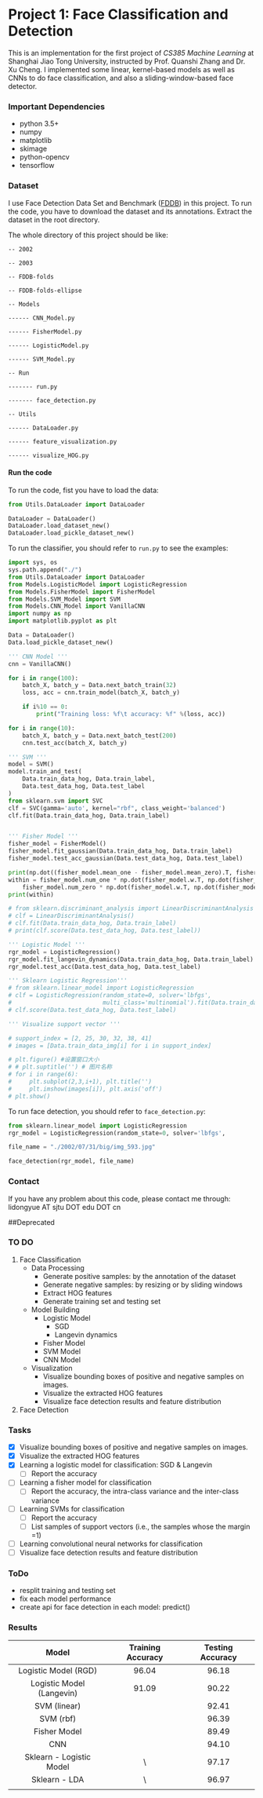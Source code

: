 # Project 1: Face Classification and Detection

This is an implementation for the first project of *CS385 Machine Learning* at Shanghai Jiao Tong University, instructed by Prof. Quanshi Zhang and Dr. Xu Cheng. I implemented some linear, kernel-based models as well as CNNs to do face classification, and also a sliding-window-based face detector.

### Important Dependencies

- python 3.5+
- numpy 
- matplotlib
- skimage
- python-opencv
- tensorflow 

### Dataset

I use Face Detection Data Set and Benchmark ([FDDB](http://vis-www.cs.umass.edu/fddb/)) in this project. To run the code, you have to download the dataset and its annotations. Extract the dataset in the root directory.

The whole directory of this project should be like:

```
-- 2002

-- 2003

-- FDDB-folds

-- FDDB-folds-ellipse

-- Models

------ CNN_Model.py

------ FisherModel.py

------ LogisticModel.py

------ SVM_Model.py

-- Run 

------- run.py

------- face_detection.py

-- Utils

------ DataLoader.py

------ feature_visualization.py

------ visualize_HOG.py
```

#### Run the code

To run the code, fist you have to load the data:

```python
from Utils.DataLoader import DataLoader

DataLoader = DataLoader()
DataLoader.load_dataset_new()
DataLoader.load_pickle_dataset_new()
```

To run the classifier, you should refer to `run.py`  to see the examples:

```python
import sys, os
sys.path.append("./")
from Utils.DataLoader import DataLoader
from Models.LogisticModel import LogisticRegression
from Models.FisherModel import FisherModel
from Models.SVM_Model import SVM
from Models.CNN_Model import VanillaCNN
import numpy as np
import matplotlib.pyplot as plt

Data = DataLoader()
Data.load_pickle_dataset_new()

''' CNN Model '''
cnn = VanillaCNN()

for i in range(100):
    batch_X, batch_y = Data.next_batch_train(32)
    loss, acc = cnn.train_model(batch_X, batch_y)

    if i%10 == 0:
        print("Training loss: %f\t accuracy: %f" %(loss, acc))

for i in range(10):
    batch_X, batch_y = Data.next_batch_test(200)
    cnn.test_acc(batch_X, batch_y)

''' SVM '''
model = SVM()
model.train_and_test(
    Data.train_data_hog, Data.train_label,
    Data.test_data_hog, Data.test_label
)
from sklearn.svm import SVC
clf = SVC(gamma='auto', kernel="rbf", class_weight='balanced')
clf.fit(Data.train_data_hog, Data.train_label) 


''' Fisher Model '''
fisher_model = FisherModel()
fisher_model.fit_gaussian(Data.train_data_hog, Data.train_label)
fisher_model.test_acc_gaussian(Data.test_data_hog, Data.test_label)

print(np.dot((fisher_model.mean_one - fisher_model.mean_zero).T, fisher_model.w)**2)
within = fisher_model.num_one * np.dot(fisher_model.w.T, np.dot(fisher_model.cov_one, fisher_model.w)) + \
    fisher_model.num_zero * np.dot(fisher_model.w.T, np.dot(fisher_model.cov_zero, fisher_model.w))
print(within)

# from sklearn.discriminant_analysis import LinearDiscriminantAnalysis
# clf = LinearDiscriminantAnalysis()
# clf.fit(Data.train_data_hog, Data.train_label)
# print(clf.score(Data.test_data_hog, Data.test_label))

''' Logistic Model '''
rgr_model = LogisticRegression()
rgr_model.fit_langevin_dynamics(Data.train_data_hog, Data.train_label)
rgr_model.test_acc(Data.test_data_hog, Data.test_label)

''' Sklearn Logistic Regression'''
# from sklearn.linear_model import LogisticRegression
# clf = LogisticRegression(random_state=0, solver='lbfgs',
#                          multi_class='multinomial').fit(Data.train_data_hog, Data.train_label)
# clf.score(Data.test_data_hog, Data.test_label)

''' Visualize support vector '''

# support_index = [2, 25, 30, 32, 38, 41]
# images = [Data.train_data_img[i] for i in support_index]

# plt.figure() #设置窗口大小
# # plt.suptitle('') # 图片名称
# for i in range(6):
#     plt.subplot(2,3,i+1), plt.title('')
#     plt.imshow(images[i]), plt.axis('off')
# plt.show()
```

To run face detection, you should refer to `face_detection.py`:

```python
from sklearn.linear_model import LogisticRegression
rgr_model = LogisticRegression(random_state=0, solver='lbfgs', 			       multi_class='multinomial').fit(Data.train_data_hog, Data.train_label)

file_name = "./2002/07/31/big/img_593.jpg"

face_detection(rgr_model, file_name)
```



### Contact 

If you have any problem about this code, please contact me through: lidongyue AT sjtu DOT edu DOT cn

##Deprecated

### TO DO

1. Face Classification
   - Data Processing
     - Generate positive samples: by the annotation of the dataset
     - Generate negative samples: by resizing or by sliding windows
     - Extract HOG features
     - Generate training set and testing set
   - Model Building
     - Logistic Model
       - SGD
       - Langevin dynamics
     - Fisher Model
     - SVM Model
     - CNN Model
   - Visualization
     - Visualize bounding boxes of positive and negative samples on images. 
     - Visualize the extracted HOG features 
     - Visualize face detection results and feature distribution 
2. Face Detection

### Tasks

- [x] Visualize bounding boxes of positive and negative samples on images. 
- [x] Visualize the extracted HOG features 
- [x] Learning a logistic model for classification: SGD & Langevin
  - [ ]   Report the accuracy 
- [ ] Learning a fisher model for classification 
  - [ ] Report the accuracy, the intra-class variance and the inter-class variance 
- [ ] Learning SVMs for classification 
  - [ ] Report the accuracy 
  - [ ] List samples of support vectors (i.e., the samples whose the margin =1) 
- [ ] Learning convolutional neural networks for classification 
- [ ] Visualize face detection results and feature distribution 

### ToDo

- resplit training and testing set
- fix each model performance
- create api for face detection in each model: predict()

### Results

|           Model           | Training  Accuracy | Testing Accuracy |
| :-----------------------: | :----------------: | :--------------: |
|   Logistic Model (RGD)    |       96.04        |      96.18       |
| Logistic Model (Langevin) |       91.09        |      90.22       |
|       SVM (linear)        |                    |      92.41       |
|         SVM (rbf)         |                    |      96.39       |
|       Fisher Model        |                    |      89.49       |
|            CNN            |                    |      94.10       |
| Sklearn - Logistic Model  |         \          |      97.17       |
|       Sklearn - LDA       |         \          |      96.97       |
|                           |                    |                  |
